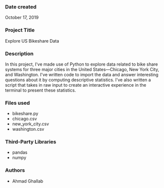 ### Date created
October 17, 2019

### Project Title
Explore US Bikeshare Data

### Description
In this project, I've made use of Python to explore data related to bike share systems for three major cities in the United States—Chicago, New York City, and Washington. I've written code to import the data and answer interesting questions about it by computing descriptive statistics. I've also written a script that takes in raw input to create an interactive experience in the terminal to present these statistics.

### Files used
- bikeshare.py
- chicago.csv
- new_york_city.csv
- washington.csv

### Third-Party Libraries
- pandas
- numpy

### Authors
- Ahmad Ghallab